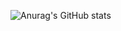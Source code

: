 

![Anurag's GitHub stats](https://github-readme-stats.vercel.app/api?username=willianmz&show_icons=true&theme=radical)

